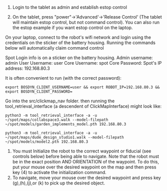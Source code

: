 1. Login to the tablet as admin and establish estop control

2. On the tablet, press "power"->'Advanced'->'Release Control' (The tablet will maintain estop control, but not command control). You can also run the estop example if you want estop control on the laptop.

On your laptop, connect to the robot's wifi network and login using the credentials on the sticker of the battery housing. Running the commands below will automatically claim command control

Spot Login info is on a sticker on the battery housing.
Admin username: admin
User Username: user
Core Username: spot
Core Password: <lab password>
Spot's IP address: 192.168.80.3

It is often convenient to run (with the correct password): 
```
export BOSDYN_CLIENT_USERNAME=user && export ROBOT_IP=192.168.80.3 && export BOSDYN_CLIENT_PASSWORD=
```

Go into the src/clickmap_nav folder. then running the tool_retrieval_interface (a descendent of ClickMapInterface) might look like:
```
python3 -m tool_retrieval_interface -a -u ~/spot/maps/collabspace3.walk --model-filepath ~/spot/models/garden_implements_model.pth 192.168.80.3
```
```
python3 -m tool_retrieval_interface -a -u ~/spot/maps/dude_design_studio1.walk --model-filepath ~/spot/models/model2.pth 192.168.80.3
```

1. You must Initialize the robot to the correct waypoint or fiducial (see controls below) before being able to navigate. Note that the robot must be in the exact position AND ORIENTATION of the waypoint. To do this, put your mouse over the desired waypoint on the map and then press key (4) to activate the initialization command.
2. To navigate, move your mouse over the desired waypoint and press key (g),(h),(j),or (k) to pick up the desired object.
